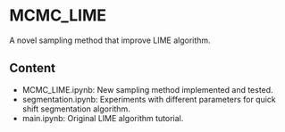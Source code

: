 # MCMC_LIME

A novel sampling method that improve LIME algorithm.

## Content

- MCMC_LIME.ipynb: New sampling method implemented and tested.
- segmentation.ipynb: Experiments with different parameters for quick shift segmentation algorithm.
- main.ipynb: Original LIME algorithm tutorial.
